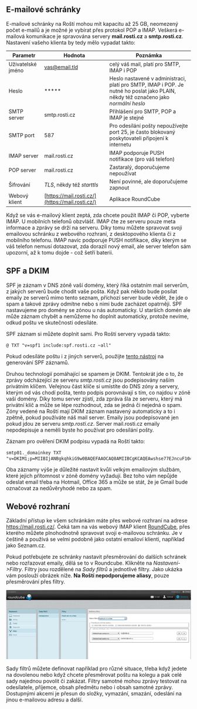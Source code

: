 ## E-mailové schránky

E-mailové schránky na Roští mohou mít kapacitu až 25 GB, neomezený počet e-mailů a je možné je vybírat přes protokol POP a IMAP. Veškerá e-mailová komunikace je spravována servery **mail.rosti.cz** a **smtp.rosti.cz**. Nastavení vašeho klienta by tedy mělo vypadat takto:

|Parametr|Hodnota|Poznámka|
|-|-|-|
|Uživatelské jméno|vas@email.tld|celý váš mail, platí pro SMTP, IMAP i POP|
|Heslo| \*\*\*\*\*|Heslo nastavené v administraci, platí pro SMTP, IMAP i POP. Je nutné ho poslat jako PLAIN, někdy též označeno jako *normální heslo*|
|SMTP server|smtp.rosti.cz|Přihlášení pro SMTP, POP a IMAP je stejné|
|SMTP port  | 587 | Pro odesílání pošty nepoužívejte port 25, je často blokovaný poskytovateli připojení k internetu |
|IMAP server|mail.rosti.cz|IMAP podporuje PUSH notifikace (pro váš telefon)|
|POP server|mail.rosti.cz|Zastaralý, doporučujeme nepoužívat|
|Šifrování|*TLS*, někdy též *starttls*|Není povinné, ale doporučujeme zapnout|
|Webový klient|[https://mail.rosti.cz/](https://mail.rosti.cz/) |Aplikace RoundCube|

Když se vás e-mailový klient zeptá, zda chcete použít IMAP či POP, vyberte IMAP. U mobilních telefonů obzvlášť. IMAP čte ze serveru pouze meta informace a zprávy se drží na serveru. Díky tomu můžete spravovat svoji emailovou schránku z webového rozhraní, z desktopového klienta či z mobilního telefonu. IMAP navíc podporuje PUSH notifikace, díky kterým se váš telefon nemusí dotazovat, zda dorazil nový email, ale server telefon sám upozorní, až k tomu dojde - což šetří baterii.

## SPF a DKIM

SPF je záznam v DNS zóně vaší domény, který říká ostatním mail serverům, z jakých serverů bude chodit vaše pošta. Když pak někdo bude posílat emaily ze serverů mimo tento seznam, příchozí server bude vědět, že jde o spam a takové zprávy odmítne nebo s nimi bude zacházet opatrněji. SPF nastavujeme pro domény se zónou u nás automaticky. U starších domén ale může záznam chybět a nemůžeme ho doplnit automaticky, protože nevíme, odkud poštu ve skutečnosti odesíláte.

SPF záznam si můžete doplnit sami. Pro Roští servery vypadá takto:

    @ TXT "v=spf1 include:spf.rosti.cz ~all"

Pokud odesíláte poštu i z jiných serverů, použijte [tento nástroj](http://www.spfwizard.net/) na generování SPF záznamů.

Druhou technologií pomáhající se spamem je DKIM. Tentokrát jde o to, že zprávy odcházející ze serveru *smtp.rosti.cz* jsou podepisovány naším privátním klíčem. Veřejnou část klíče si umístíte do DNS zóny a servery, kterým od vás chodí pošta, tento podpis porovnávají s tím, co najdou v zóně vaší domény. Díky tomu server zjistí, zda zpráva šla ze serveru, který má privátní klíč a může se lépe rozhodnout, zda se jedná či nejedná o spam. Zóny vedené na Roští mají DKIM záznam nastavený automaticky a to i zpětně, pokud používáte náš mail server. Emaily jsou podepisované jen pokud jdou ze serveru *smtp.rosti.cz*. Server mail.rosti.cz emaily nepodepisuje a neměli byste ho používat pro odesílání pošty.

Záznam pro ověření DKIM podpisu vypadá na Roští takto:

    smtp01._domainkey TXT "v=DKIM1;p=MIIBIjANBgkqhkiG9w0BAQEFAAOCAQ8AMIIBCgKCAQEAwshse77EJncuF104/Sl6HsafJxEmBPUoBduGKgcDbt8jwio4/Frz6k98+ZA1woMEhUWt72McktdVVf/kcGubdOA+AMnqvYRJzQAYQsAOUJzZDt/nRvBwYkuoVbrNrdnw8KN/s/T3lGWXDKf1Ly4knWZhStw8RNCr2+km4A78ab/ufvSggWj2A+nE5L3Vb8DRldJ7IatWsOC8su3vBMMVt5wYR1TfHDgP878RlDfXkGFLUzN+Uh8uc9+m7WHt7oM4wNMoBazjJJqKq4mF80YNXFKvEtL7Qzy7DPYYylSCNcYyOKwNmj8lNZiO1EHHe2qMGszepA33AecaWZdW8UhgUwIDAQAB"

Oba záznamy výše je důležité nastavit kvůli velkým emailovým službám, které jejich přítomnost v zóně domény vyžadují. Bez toho vám nepůjde odeslat email třeba na Hotmail, Office 365 a může se stát, že je Gmail bude označovat za nedůvěryhodé nebo za spam.

## Webové rozhraní

Základní přístup ke všem schránkám máte přes webové rozhraní na adrese https://mail.rosti.cz/. Čeká tam na vás webový IMAP klient [RoundCube](https://roundcube.net/), přes kterého můžete plnohodnotně spravovat svoji e-mailovou schránku. Je v češtině a používá se velmi podobně jako ostatní emailoví klienti, například jako Seznam.cz.

Pokud potřebujete ze schránky nastavit přesměrování do dalších schránek nebo rozřazovat emaily, dělá se to v Roundcube. Klikněte na *Nastavení->Filtry*. Filtry jsou rozdělené na *Sady filtrů* a jednotlivé filtry. Jako ukázka vám poslouží obrázek níže. **Na Roští nepodporujeme aliasy**, pouze přesměrování přes filtry.

![Filtry v RoundCube](imgs/rc_filtry.png) 

Sady filtrů můžete definovat například pro různé situace, třeba když jedete na dovolenou nebo když chcete přesměrovat poštu na kolegu a pak celé sady najednou povolit či zakázat. Filtry samotné mohou zprávy testovat na odesílatele, příjemce, obsah předmětu nebo i obsah samotné zprávy. Dostupnými akcemi je přesun do složky, vymazání, smazání, odeslání na jinou e-mailovou adresu a další.

